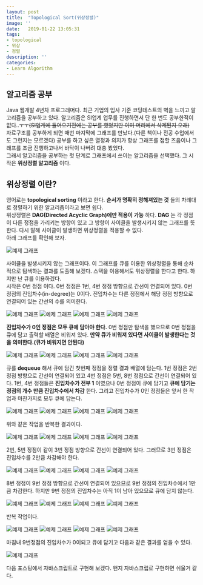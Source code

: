 ```yaml
---
layout: post
title:  "Topological Sort(위상정렬)"
image: ''
date:   2019-01-22 13:05:31
tags: 
- topological
- 위상
- 정렬
description: ''
categories:
- Learn Algorithm
---
```


      

## 알고리즘 공부

Java 웹개발 4년차 프로그래머다. 최근 기업의 입사 기준 코딩테스트의 벽을 느끼고 알고리즘을 공부하고 있다. 알고리즘은 SI업계 업무를 진행하면서 단 한 번도 공부한적이 없다..ㅜㅜ~~(SI업계에 들어오기전에는 공부를 했었지만 이미 머리에서 삭제된지 오래)~~  
자료구조를 공부하게 되면 매번 마지막에 그래프를 만났다.(다른 책이나 전공 수업에서도 그런지는 모르겠다) 공부를 하고 싶은 열정과 의지가 항상 그래프를 접할 즈음이나 그래프를 조금 진행하고나서 바닥이 나버려 대충 봤었다.  
그래서 알고리즘을 공부하는 첫 단계로 그래프에서 쓰이는 알고리즘을 선택했다. 그 시작은 __위상정렬 알고리즘__ 이다.

    

## 위상정렬 이란?

영어로는 __topological sorting__ 이라고 한다. __순서가 명확히 정해져있는 것__ 들의 차례대로 정렬하기 위한 알고리즘이라고 보면 쉽다.  
위상정렬은 __DAG(Directed Acyclic Graph)에만 적용이 가능__ 하다. __DAG__ 는 각 정점이 다른 정점을 가리키는 방향이 있고 그 방향이 사이클을 발생시키지 않는 그래프를 뜻한다. 다시 말해 사이클이 발생하면 위상정렬을 적용할 수 없다.  
아래 그래프를 확인해 보자.  

![예제 그래프](/assets/img/topological-sort/graph-01.png)  

사이클을 발생시키지 않는 그래프이다. 이 그래프를 큐를 이용한 위상정렬을 통해 순차적으로 탐색하는 결과를 도출해 보겠다. 스택을 이용해서도 위상정렬을 한다고 한다. 하지만 난 큐를 이용하겠다.  
시작은 0번 정점 이다. 0번 정점은 1번, 4번 정점 방향으로 간선이 연결되어 있다. 0번 정점의 진입차수(in-degree)는 0이다. 진입차수는 다른 정점에서 해당 정점 방향으로 연결되어 있는 간선의 수를 의미한다.

![예제 그래프](/assets/img/topological-sort/graph-01.png)
![예제 그래프](/assets/img/topological-sort/table-01.png)
![예제 그래프](/assets/img/topological-sort/queue-01.png)
![예제 그래프](/assets/img/topological-sort/array-01.png)
  
__진입차수가 0인 정점은 모두 큐에 담아야 한다.__ 0번 정점만 탐색을 했으므로 0번 정점을 큐에 담고 출력할 배열은 비워져 있다. __만약 큐가 비워져 있다면 사이클이 발생한다는 것을 의미한다.(큐가 비워지면 안된다)__  

![예제 그래프](/assets/img/topological-sort/graph-02.png)
![예제 그래프](/assets/img/topological-sort/table-02.png)
![예제 그래프](/assets/img/topological-sort/queue-02.png)
![예제 그래프](/assets/img/topological-sort/array-02.png)
  
큐를 __dequeue__ 해서 큐에 담긴 첫번째 정점을 정렬 결과 배열에 담는다. 1번 정점은 2번 정점 방향으로 간선이 연결되어 있고 4번 정점은 5번, 8번 정점으로 간선이 연결되어 있다. 1번, 4번 정점들은 __진입차수가 전부 1__ 이였으나 0번 정점이 큐에 담기고 __큐에 담기는 정점의 개수 만큼 진입차수에서 차감__ 한다. 그리고 진입차수가 0인 정점들은 앞서 한 작업과 마찬가지로 모두 큐에 담는다.  

![예제 그래프](/assets/img/topological-sort/graph-03.png)
![예제 그래프](/assets/img/topological-sort/table-03.png)
![예제 그래프](/assets/img/topological-sort/queue-03.png)
![예제 그래프](/assets/img/topological-sort/array-03.png)
  
위와 같은 작업을 반복한 결과이다.  

![예제 그래프](/assets/img/topological-sort/graph-04.png)
![예제 그래프](/assets/img/topological-sort/table-04.png)
![예제 그래프](/assets/img/topological-sort/queue-04.png)
![예제 그래프](/assets/img/topological-sort/array-04.png)
  
2번, 5번 정점이 같이 3번 정점 방향으로 간선이 연결되어 있다. 그러므로 3번 정점은 진입차수를 2만큼 차감해야 한다.  

![예제 그래프](/assets/img/topological-sort/graph-05.png)
![예제 그래프](/assets/img/topological-sort/table-05.png)
![예제 그래프](/assets/img/topological-sort/queue-05.png)
![예제 그래프](/assets/img/topological-sort/array-05.png)
  
8번 정점이 9번 정점 방향으로 간선이 연결되어 있으므로 9번 정점의 진입차수에서 1만큼 차감한다. 하지만 9번 정점의 진입차수는 아직 1이 남아 있으므로 큐에 담지 않는다.  

![예제 그래프](/assets/img/topological-sort/graph-06.png)
![예제 그래프](/assets/img/topological-sort/table-06.png)
![예제 그래프](/assets/img/topological-sort/queue-06.png)
![예제 그래프](/assets/img/topological-sort/array-06.png)
  
반복 작업이다.

![예제 그래프](/assets/img/topological-sort/graph-07.png)
![예제 그래프](/assets/img/topological-sort/table-07.png)
![예제 그래프](/assets/img/topological-sort/queue-07.png)
![예제 그래프](/assets/img/topological-sort/array-07.png)

마침내 9번정점의 진입차수가 0이되고 큐에 담기고 다음과 같은 결과를 얻을 수 있다.  

![예제 그래프](/assets/img/topological-sort/array-08.png)
  
다음 포스팅에서 자바스크립트로 구현해 보겠다. 왠지 자바스크립로 구현하면 쉬울거 같다.